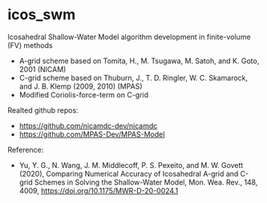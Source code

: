 # icos_swm

Icosahedral Shallow-Water Model algorithm development in finite-volume (FV) methods

- A-grid scheme based on Tomita, H., M. Tsugawa, M. Satoh, and K. Goto, 2001 (NICAM)
- C-grid scheme based on Thuburn, J., T. D. Ringler, W. C. Skamarock, and J. B. Klemp (2009, 2010) (MPAS)
- Modified Coriolis-force-term on C-grid

Realted github repos:

- https://github.com/nicamdc-dev/nicamdc
- https://github.com/MPAS-Dev/MPAS-Model


Reference:

- Yu, Y. G., N. Wang, J. M. Middlecoff, P. S. Pexeito, and M. W. Govett (2020), Comparing Numerical Accuracy of Icosahedral A-grid and C-grid Schemes in Solving the Shallow-Water Model, Mon. Wea. Rev., 148, 4009, https://doi.org/10.1175/MWR-D-20-0024.1

